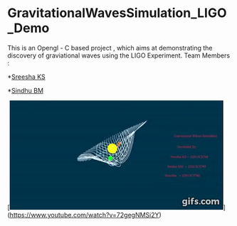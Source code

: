 # GravitationalWavesSimulation_LIGO_Demo
This is an Opengl - C based project , which aims at demonstrating the discovery of graviational waves 
using the LIGO Experiment.
Team Members : 

*[Sreesha KS](https://github.com/SreeshaKS)

*[Sindhu BM](https://github.com/sindhub1995)



[![Heres a GIF](https://github.com/SreeshaKS/GravitationalWavesSimulation_LIGO_Demo/blob/master/GravWaveDemoAndLIGODemo.gif)]
(https://www.youtube.com/watch?v=72gegNMSi2Y)
